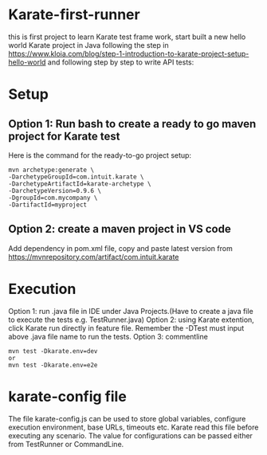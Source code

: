 # Karate-first-runner
this is first project to learn Karate test frame work, start built a new hello world Karate project in Java following the step in https://www.kloia.com/blog/step-1-introduction-to-karate-project-setup-hello-world and following step by step to write API tests:

# Setup
## Option 1: Run bash to create a ready to go maven project for Karate test
Here is the command for the ready-to-go project setup:
```
mvn archetype:generate \
-DarchetypeGroupId=com.intuit.karate \
-DarchetypeArtifactId=karate-archetype \
-DarchetypeVersion=0.9.6 \
-DgroupId=com.mycompany \
-DartifactId=myproject
```
## Option 2: create a maven project in VS code
Add dependency in pom.xml file, copy and paste latest version from https://mvnrepository.com/artifact/com.intuit.karate

# Execution
Option 1: run .java file in IDE under Java Projects.(Have to create a java file to execute the tests e.g. TestRunner.java)
Option 2: using Karate extention, click Karate run directly in feature file. Remember the -DTest must input above .java file name to run the tests.
Option 3: commentline
```
mvn test -Dkarate.env=dev
or
mvn test -Dkarate.env=e2e
```

# karate-config file
The file karate-config.js can be used to store global variables, configure execution environment, base URLs, timeouts etc. Karate read this file before executing any scenario.
The value for configurations can be passed either from TestRunner or CommandLine.
